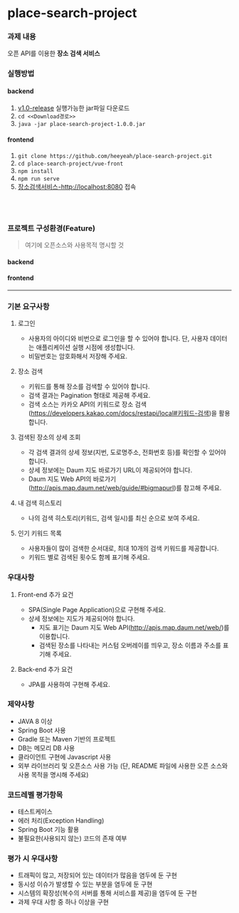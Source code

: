 # place-search-project

### 과제 내용
오픈 API를 이용한 **장소 검색 서비스**


### 실행방법
#### backend
1. [v1.0-release](https://github.com/heeyeah/place-search-project/releases) 실행가능한 jar파일 다운로드
2. `cd <<Download경로>>`
3. `java -jar place-search-project-1.0.0.jar`

#### frontend
1. `git clone https://github.com/heeyeah/place-search-project.git`
2. `cd place-search-project/vue-front`
3. `npm install`
4. `npm run serve`
5. [장소검색서비스-http://localhost:8080](http://localhost:8080) 접속

<br/><br/>


### 프로젝트 구성환경(Feature)
> 여기에 오픈소스와 사용목적 명시할 것

#### backend

#### frontend








---
### 기본 요구사항

1. 로그인
    - 사용자의 아이디와 비번으로 로그인을 할 수 있어야 합니다. 단, 사용자 데이터는 애플리케이션 실행 시점에 생성합니다.
    - 비밀번호는 암호화해서 저장해 주세요.

2. 장소 검색
    - 키워드를 통해 장소를 검색할 수 있어야 합니다.
    - 검색 결과는 Pagination 형태로 제공해 주세요.
    - 검색 소스는 카카오 API의 키워드로 장소 검색(https://developers.kakao.com/docs/restapi/local#키워드-검색)을 활용합니다.

3. 검색된 장소의 상세 조회
    - 각 검색 결과의 상세 정보(지번, 도로명주소, 전화번호 등)를 확인할 수 있어야 합니다.
    - 상세 정보에는 Daum 지도 바로가기 URL이 제공되어야 합니다.
    - Daum 지도 Web API의 바로가기(http://apis.map.daum.net/web/guide/#bigmapurl)를 참고해 주세요.

4. 내 검색 히스토리
    - 나의 검색 히스토리(키워드, 검색 일시)를 최신 순으로 보여 주세요.

5. 인기 키워드 목록
    - 사용자들이 많이 검색한 순서대로, 최대 10개의 검색 키워드를 제공합니다.
    - 키워드 별로 검색된 횟수도 함께 표기해 주세요.

### 우대사항

1. Front-end 추가 요건
    - SPA(Single Page Application)으로 구현해 주세요.
    - 상세 정보에는 지도가 제공되어야 합니다.
        - 지도 표기는 Daum 지도 Web API(http://apis.map.daum.net/web/)를 이용합니다.
        - 검색된 장소를 나타내는 커스텀 오버레이를 띄우고, 장소 이름과 주소를 표기해 주세요.

2. Back-end 추가 요건
    - JPA를 사용하여 구현해 주세요.


### 제약사항

- JAVA 8 이상
- Spring Boot 사용
- Gradle 또는 Maven 기반의 프로젝트
- DB는 메모리 DB 사용
- 클라이언트 구현에 Javascript 사용
- 외부 라이브러리 및 오픈소스 사용 가능 (단, README 파일에 사용한 오픈 소스와 사용 목적을 명시해 주세요)


### 코드레벨 평가항목

- 테스트케이스
- 에러 처리(Exception Handling)
- Spring Boot 기능 활용
- 불필요한(사용되지 않는) 코드의 존재 여부



### 평가 시 우대사항
- 트래픽이 많고, 저장되어 있는 데이터가 많음을 염두에 둔 구현
- 동시성 이슈가 발생할 수 있는 부분을 염두에 둔 구현
- 시스템의 확장성(복수의 서버를 통해 서비스를 제공)을 염두에 둔 구현
- 과제 우대 사항 중 하나 이상을 구현

